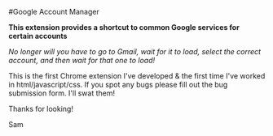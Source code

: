 #Google Account Manager

**This extension provides a shortcut to common Google services for certain accounts**

*No longer will you have to go to Gmail, wait for it to load, select the correct account, and then wait for that one to load!*

This is the first Chrome extension I've developed & the first time I've worked in html/javascript/css. If you spot any bugs please fill out the bug submission form. I'll swat them!

Thanks for looking!

Sam

